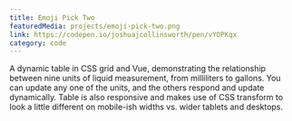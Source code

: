 ```yaml
---
title: Emoji Pick Two
featuredMedia: projects/emoji-pick-two.png
link: https://codepen.io/joshuajcollinsworth/pen/vYOPKqx
category: code
---
```


A dynamic table in CSS grid and Vue, demonstrating the relationship between nine units of liquid measurement, from milliliters to gallons. You can update any one of the units, and the others respond and update dynamically. Table is also responsive and makes use of CSS transform to look a little different on mobile-ish widths vs. wider tablets and desktops.
